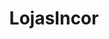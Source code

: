---
layout: post
type: post
title: LojasIncor
description: ""
excerpt: "Redesenho da marca/layout e desenvolvimento do front-end do E-commerce (Fbits)"
categories: ['portfolio']
tags: ['Design', 'Front-end', 'Branding']
type: single
live: "https://lojasincor.com.br/"
permalink: /portfolio/:title/
---